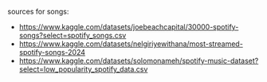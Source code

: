 sources for songs:
- https://www.kaggle.com/datasets/joebeachcapital/30000-spotify-songs?select=spotify_songs.csv
- https://www.kaggle.com/datasets/nelgiriyewithana/most-streamed-spotify-songs-2024
- https://www.kaggle.com/datasets/solomonameh/spotify-music-dataset?select=low_popularity_spotify_data.csv